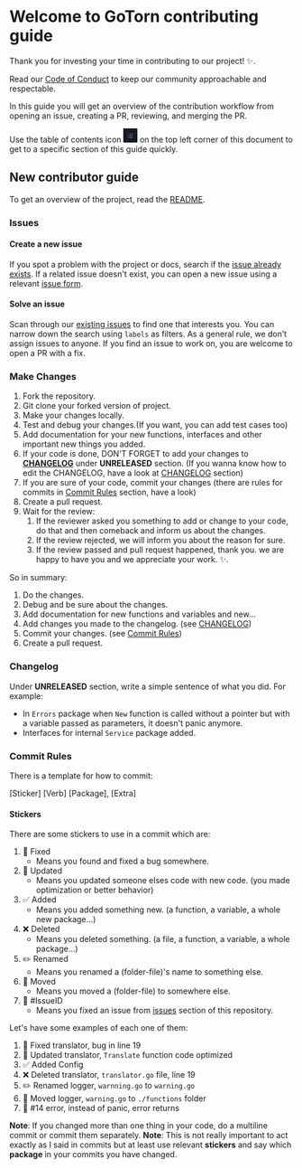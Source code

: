 # Welcome to GoTorn contributing guide

Thank you for investing your time in contributing to our project! :sparkles:. 

Read our [Code of Conduct](CODE_OF_CONDUCT.md) to keep our community approachable and respectable.

In this guide you will get an overview of the contribution workflow from opening an issue, creating a PR, reviewing, and merging the PR.

Use the table of contents icon <img src="./images/table-of-contents.png" width="25" height="25" /> on the top left corner of this document to get to a specific section of this guide quickly.

## New contributor guide

To get an overview of the project, read the [README](README.md).

### Issues

#### Create a new issue

If you spot a problem with the project or docs, search if the [issue already exists](https://github.com/maktoobgar/bookstore/issues). If a related issue doesn't exist, you can open a new issue using a relevant [issue form](https://github.com/maktoobgar/bookstore/issues/new/choose).

#### Solve an issue

Scan through our [existing issues](https://github.com/maktoobgar/bookstore/issues) to find one that interests you. You can narrow down the search using `labels` as filters. As a general rule, we don’t assign issues to anyone. If you find an issue to work on, you are welcome to open a PR with a fix.

### Make Changes

1. Fork the repository.
2. Git clone your forked version of project.
3. Make your changes locally.
4. Test and debug your changes.(If you want, you can add test cases too)
5. Add documentation for your new functions, interfaces and other important new things you added.
6. If your code is done, DON'T FORGET to add your changes to [**CHANGELOG**](/CHANGELOG.rst) under **UNRELEASED** section. (If you wanna know how to edit the CHANGELOG, have a look at [CHANGELOG](#changelog) section)
7. If you are sure of your code, commit your changes (there are rules for commits in [Commit Rules](#commit-rules) section, have a look)
8. Create a pull request.
9. Wait for the review:
   1.  If the reviewer asked you something to add or change to your code, do that and then comeback and inform us about the changes.
   2.  If the review rejected, we will inform you about the reason for sure.
   3.  If the review passed and pull request happened, thank you. we are happy to have you and we appreciate your work. :sparkles:. 

So in summary:
1. Do the changes.
2. Debug and be sure about the changes.
3. Add documentation for new functions and variables and new...
4. Add changes you made to the changelog. (see [CHANGELOG](#changelog))
5. Commit your changes. (see [Commit Rules](#commit-rules))
6. Create a pull request.

### Changelog

Under **UNRELEASED** section, write a simple sentence of what you did.
For example:
- In `Errors` package when `New` function is called without a pointer but with a variable passed as parameters, it doesn't panic anymore.
- Interfaces for internal `Service` package added.

### Commit Rules

There is a template for how to commit:

[Sticker] [Verb] [Package], [Extra]

#### Stickers

There are some stickers to use in a commit which are:
1. 🐛 Fixed
   - Means you found and fixed a bug somewhere.
2. 🔧 Updated
    - Means you updated someone elses code with new code. (you made optimization or better behavior)
3. ✅ Added
    - Means you added something new. (a function, a variable, a whole new package...)
4. ❌ Deleted
    - Means you deleted something. (a file, a function, a variable, a whole package...)
5. ✏️ Renamed
    - Means you renamed a (folder-file)'s name to something else.
6. 📁 Moved
    - Means you moved a (folder-file) to somewhere else.
7. 🐞 #IssueID
   - Means you fixed an issue from [issues](https://github.com/maktoobgar/bookstore/issues) section of this repository.

Let's have some examples of each one of them:
1. 🐛 Fixed translator, bug in line 19
2. 🔧 Updated translator, `Translate` function code optimized
3. ✅ Added Config
4. ❌ Deleted translator, `translator.go` file, line 19
5. ✏️ Renamed logger, `warnning.go` to `warning.go`
6. 📁 Moved logger, `warning.go` to `./functions` folder
7. 🐞 #14 error, instead of panic, error returns

**Note**: If you changed more than one thing in your code, do a multiline commit or commit them separately.
**Note**: This is not really important to act exactly as I said in commits but at least use relevant **stickers** and say which **package** in your commits you have changed.
